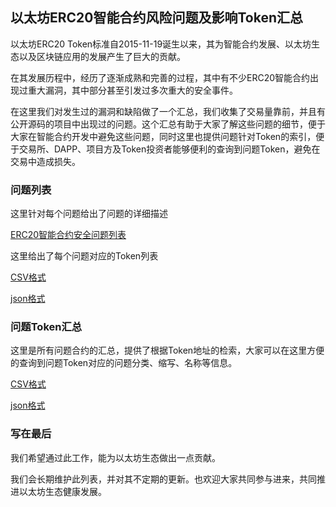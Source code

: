 ## 以太坊ERC20智能合约风险问题及影响Token汇总

以太坊ERC20 Token标准自2015-11-19诞生以来，其为智能合约发展、以太坊生态以及区块链应用的发展产生了巨大的贡献。

在其发展历程中，经历了逐渐成熟和完善的过程，其中有不少ERC20智能合约出现过重大漏洞，其中部分甚至引发过多次重大的安全事件。

在这里我们对发生过的漏洞和缺陷做了一个汇总，我们收集了交易量靠前，并且有公开源码的项目中出现过的问题。这个汇总有助于大家了解这些问题的细节，便于大家在智能合约开发中避免这些问题，同时这里也提供问题针对Token的索引，便于交易所、DAPP、项目方及Token投资者能够便利的查询到问题Token，避免在交易中造成损失。



### 问题列表

这里针对每个问题给出了问题的详细描述

[ERC20智能合约安全问题列表](https://github.com/sec-bit/token-list/tree/master/bug-list)



这里给出了每个问题对应的Token列表

[CSV格式](https://github.com/sec-bit/token-list/tree/master/csv)

[json格式](https://github.com/sec-bit/token-list/tree/master/json)



### 问题Token汇总

这里是所有问题合约的汇总，提供了根据Token地址的检索，大家可以在这里方便的查询到问题Token对应的问题分类、缩写、名称等信息。

[CSV格式](https://github.com/sec-bit/token-list/blob/master/summary.csv)

[json格式](https://github.com/sec-bit/token-list/blob/master/summary.json)



### 写在最后

我们希望通过此工作，能为以太坊生态做出一点贡献。

我们会长期维护此列表，并对其不定期的更新。也欢迎大家共同参与进来，共同推进以太坊生态健康发展。